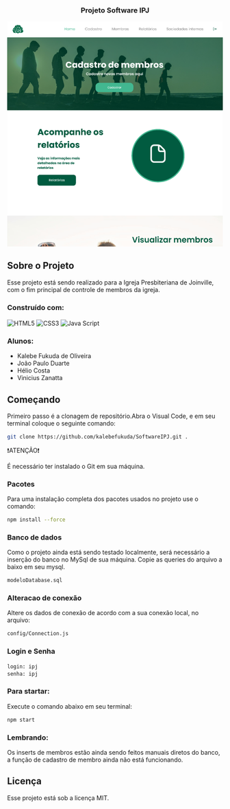 
<a name="readme-top"></a>


<h3 align="center">Projeto Software IPJ</h3>

<p align="center">
  <img src="app/views/assets/imgProjeto.png" alt="Home do Projeto">
</p>


<!-- ABOUT THE PROJECT -->
## Sobre o Projeto

Esse projeto está sendo realizado para a Igreja Presbiteriana de Joinville, com o fim principal de controle de membros da igreja.


### Construído com:


<img align= "center" alt= "HTML5" src="https://img.shields.io/badge/HTML5-E34F26?style=for-the-badge&logo=html5&logoColor=white">
    <img align= "center" alt= "CSS3" src="https://img.shields.io/badge/CSS3-1572B6?style=for-the-badge&logo=css3&logoColor=white">
    <img align= "center" alt= "Java Script" src="https://img.shields.io/badge/JavaScript-323330?style=for-the-badge&logo=javascript&logoColor=F7DF1E">

### Alunos:
* Kalebe Fukuda de Oliveira
* João Paulo Duarte
* Hélio Costa
* Vinicius Zanatta


<!-- GETTING STARTED -->
## Começando

Primeiro passo é a clonagem de repositório.Abra o Visual Code, e em seu terminal coloque o seguinte comando:

  ```sh
  git clone https://github.com/kalebefukuda/SoftwareIPJ.git .
  ```

❗️ATENÇÃO❗️

É necessário ter instalado o Git em sua máquina.

### Pacotes

Para uma instalação completa dos pacotes usados no projeto use o comando:

  ```sh
  npm install --force
  ```

### Banco de dados

Como o projeto ainda está sendo testado localmente, será necessário a inserção do banco no MySql de sua máquina. Copie as queries do arquivo a baixo em seu mysql.

  ```sh
modeloDatabase.sql
  ```

### Alteracao de conexão

Altere os dados de conexão de acordo com a sua conexão local, no arquivo:

  ```sh
config/Connection.js
  ```

### Login e Senha

  ```sh
login: ipj
senha: ipj
  ```

### Para startar:

Execute o comando abaixo em seu terminal:

  ```sh
npm start
  ```

### Lembrando:
Os inserts de membros estão ainda sendo feitos manuais diretos do banco, a função de cadastro de membro ainda não está funcionando.

<!-- LICENSE -->
## Licença

Esse projeto está sob a licença MIT.

